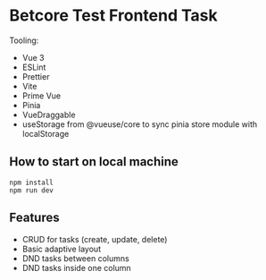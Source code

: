 # Betcore Test Frontend Task

Tooling:

- Vue 3
- ESLint
- Prettier
- Vite
- Prime Vue
- Pinia
- VueDraggable
- useStorage from @vueuse/core to sync pinia store module with localStorage

## How to start on local machine

```
npm install
npm run dev
```

## Features
- CRUD for tasks (create, update, delete)
- Basic adaptive layout
- DND tasks between columns
- DND tasks inside one column

